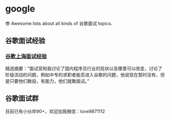 # google
😎 Awesome lists about all kinds of 谷歌面试 topics. 

## 谷歌面试经验
### [谷歌上海面试经验](https://zhuanlan.zhihu.com/p/118283800)
精选摘要：“面试官和我讨论了国内程序员行业的现状以及哪里可以改变，讨论了阶级流动的问题，例如中专的求职者能否进入谷歌的问题，他说现在暂时没有，但是只要他们敢投，有能力，他们就敢面试。”

## 谷歌面试群
目前已有小伙伴90+，欢迎加我微信：love9871112
